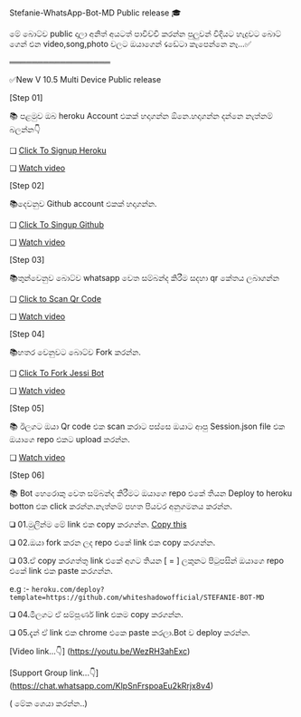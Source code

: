 Stefanie-WhatsApp-Bot-MD Public release 🎓



මේ බොට්ව public දාලා අනිත් අයටත් පාවිච්චි කරන්න පුලුවන් විදියට හැදුවට බොට් ගෙන් එන video,song,photo වලට ඔයාගෙන් ☇ඩේටා කැපෙන්නෙ නෑ...✅

══════════════════


✅New V 10.5  Multi Device Public release





[Step 01]

📚 පළමුව ඔබ heroku Account එකක් හදාගන්න ඕනෙ.හදාගන්න දන්නෙ නැත්නම් බලන්න👇

❑ [Click To Signup Heroku](https://tinyurl.com/ye8y47lr)

❑ [Watch video](https://youtu.be/-l7z5KFLzro)



[Step 02]

📚දෙවනුව Github account එකක් හදාගන්න.

❑ [Click To Singup Github](https://github.com)

❑ [Watch video](https://youtu.be/Pdk_pTlgRTw)



[Step 03]

📚තුන්වෙනුව බොට්ව whatsapp වෙත සම්බන්ද කිරීම සදහා qr කේතය ලබාගන්න
 
❑ [Click to Scan Qr Code](https://replit.com/@virusfucker/Jessi-WhatsApp-Bot-MD?v=1outputonly=1&lite=1#index.js)
 

❑ [Watch video](https://youtu.be/hWbt_xXs6m0)



[Step 04]

📚හතර වෙනුවට බොට්ව Fork කරන්න.

❑ [Click To Fork Jessi Bot](https://github.com/whiteshadowofficial/STEFANIE-BOT-MD/fork)

❑ [Watch video](https://youtu.be/iMzUrRjQfGE)


[Step 05]

📚 ඊලගට ඔයා Qr code එක scan කරාට පස්සෙ ඔයාට ආපු Session.json file එක ඔයාගෙ repo එකට upload කරන්න.

❑ [Watch video](https://youtu.be/iMzUrRjQfGE)


[Step 06]

📚 Bot හෙරොකු වෙත සම්බන්ද කිරීමට ඔයාගෙ repo එකේ තියන Deploy to heroku botton එක click කරන්න.නැත්නම් පහත පියවර අනුගමනය කරන්න.



❑ 01.මුලින්ම මේ link එක copy කරගන්න. [Copy this](https://github.com/whiteshadowofficial/Jessi-Support/blob/main/copy%20this)

❑ 02.ඔයා fork කරන ලද repo එකේ link එක copy කරගන්න.

❑ 03.ඒ copy කරගත්තු link එකේ අගට තියන [ = ] ලකුනට පිටුපසින් ඔයාගෙ repo එකේ link එක paste කරගන්න.

   e.g :- ```heroku.com/deploy?template=https://github.com/whiteshadowofficial/STEFANIE-BOT-MD```

❑ 04.මීලගට ඒ සම්පූර්ණ link එකම copy කරගන්න.

❑ 05.දැන් ඒ link එක chrome එකෙ paste කරලා.Bot ව deploy කරන්න.




 [Video link...👇] (https://youtu.be/WezRH3ahExc)

[Support Group link...👇] (https://chat.whatsapp.com/KlpSnFrspoaEu2kRrjx8v4)

( මේක ශෙයා කරන්න..)
